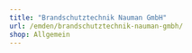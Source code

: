 ```yaml
---
title: "Brandschutztechnik Nauman GmbH"
url: /emden/brandschutztechnik-nauman-gmbh/
shop: Allgemein
---
```

